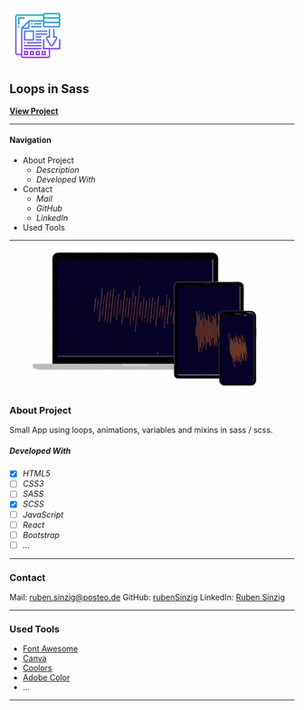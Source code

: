 ![File Icon](/img/file-icon.png)

## Loops in Sass

**[View Project](https://rubensinzig.github.io/loops-sass/)**

---

#### Navigation

- About Project
  - _Description_
  - _Developed With_
- Contact
  - _Mail_
  - _GitHub_
  - _LinkedIn_
- Used Tools

---

[![Screenshot from Project](/img/project-screenshot.gif)](https://rubensinzig.github.io/loops-sass/)

### About Project

Small App using loops, animations, variables and mixins in sass / scss.

##### Developed With

- [x] _HTML5_
- [ ] _CSS3_
- [ ] _SASS_
- [x] _SCSS_
- [ ] _JavaScript_
- [ ] _React_
- [ ] _Bootstrap_
- [ ] _..._

---

### Contact

Mail: <ruben.sinzig@posteo.de>
GitHub: [rubenSinzig](https://github.com/rubenSinzig)
LinkedIn: [Ruben Sinzig](#)

---

### Used Tools

- [Font Awesome](https://fontawesome.com/)
- [Canva](https://www.canva.com/)
- [Coolors](https://coolors.co/)
- [Adobe Color](https://color.adobe.com/de/create/color-wheel)
- ...

---
